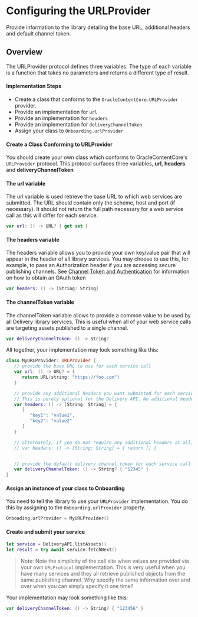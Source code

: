 # Configuring the URLProvider

Provide information to the library detailing the base URL, additional headers and default channel token.

## Overview

The URLProvider protocol defines three variables. The type of each variable is a function that takes no parameters and returns a different type of result.

#### Implementation Steps 
- Create a class that conforms to the `OracleContentCore.URLProvider` provider.
- Provide an implementation for `url`
- Provide an implementation for `headers` 
- Provide an implementation for `deliveryChannelToken` 
- Assign your class to `Onboarding.urlProvider`

#### Create a Class Conforming to URLProvider 
You should create your own class which conforms to OracleContentCore's `URLProvider` protocol. This protocol surfaces three variables, **url**, **headers** and **deliveryChannelToken**

#### The url variable

The url variable is used retrieve the base URL to which web services are submitted. The URL should contain only the scheme, host and port (if necessary). It should not return the full path necessary for a web service call as this will differ for each service.

```swift
var url: () -> URL? { get set }
```

#### The headers variable 
The headers variable allows you to provide your own key/value pair that will appear in the header of all library services. You may choose to use this, for example, to pass an Authorization header if you are accessing secure publishing channels. See [Channel Token and Authentication](https://docs.oracle.com/en/cloud/paas/content-cloud/rest-api-content-delivery/Channel_Token_and_Authentication.html) for information on how to obtain an OAuth token

```swift 
var headers: () -> [String: String] 
``` 

#### The channelToken variable 
The channelToken variable allows to provide a common value to be used by all Delivery library services. This is useful when all of your web service calls are targeting assets published to a single channel.

```swift 
var deliveryChannelToken: () -> String? 
``` 

All together, your implementation may look something like this: 

```swift 
class MyURLProvider: URLProvider { 
   // provide the base URL to use for each service call
   var url: () -> URL? = { 
      return URL(string: "https://foo.com")
   }

   // provide any additional headers you want submitted for each service call
   // This is purely optional for the Delivery API. No additional headers are REQUIRED for this library in most cases
   var headers: () -> [String: String] = { 
      [
         "key1": "value1",
         "key2": "value2"
      ]
   }

   // alternately, if you do not require any additional headers at all, you would define the headers variable like this:
   // var headers: () -> [String: String] = { return [] }


   // provide the default delivery channel token for each service call
   var deliveryChannelToken: () -> String? { "12345" }
}
```

#### Assign an instance of your class to Onboarding
You need to tell the library to use your `URLProvider` implementation. You do this by assigning to the `Onboarding.urlProvider` property.

```swift 
Onboading.urlProvider = MyURLProvider()
```

#### Create and submit your service 
```swift
let service = DeliveryAPI.listAssets()
let result = try await service.fetchNext() 
```
> Note: Note the simplicity of the call site when values are provided via your own `URLProtocol` implementation. This is very useful when you have many services and they all retrieve published objects from the same publishing channel. Why specify the same information over and over when you can simply specify it one time?









Your implementation may look something like this: 
```swift 
var deliveryChannelToken: () -> String? { "123456" }
```


